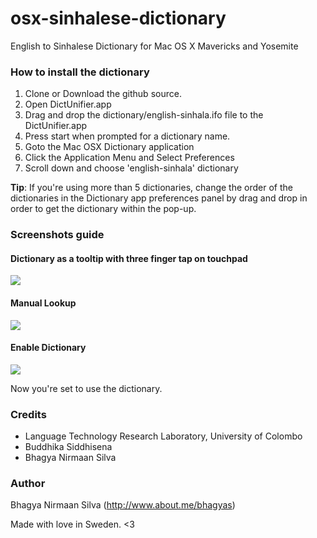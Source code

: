 osx-sinhalese-dictionary
========================

English to Sinhalese Dictionary for Mac OS X Mavericks and Yosemite

### How to install the dictionary
1. Clone or Download the github source.
2. Open DictUnifier.app
3. Drag and drop the dictionary/english-sinhala.ifo file to the DictUnifier.app
4. Press start when prompted for a dictionary name.
5. Goto the Mac OSX Dictionary application
6. Click the Application Menu and Select Preferences
7. Scroll down and choose 'english-sinhala' dictionary

**Tip**: If you're using more than 5 dictionaries, change the order of the dictionaries in the Dictionary app preferences panel by drag and drop in order to get the dictionary within the pop-up.

### Screenshots guide

#### Dictionary as a tooltip with three finger tap on touchpad
![](https://raw.githubusercontent.com/bhagyas/osx-sinhalese-dictionary/images/dictionary-images/dictionary-tooltip.png)

#### Manual Lookup
![](https://raw.githubusercontent.com/bhagyas/osx-sinhalese-dictionary/images/dictionary-images/dictionary-example.png)

#### Enable Dictionary
![](https://raw.githubusercontent.com/bhagyas/osx-sinhalese-dictionary/images/dictionary-images/dictionary-enable.png)


Now you're set to use the dictionary.

### Credits
- Language Technology Research Laboratory, University of Colombo
- Buddhika Siddhisena
- Bhagya Nirmaan Silva

### Author
Bhagya Nirmaan Silva (http://www.about.me/bhagyas)

Made with love in Sweden.
<3
